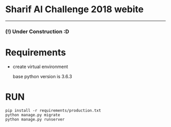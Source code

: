 # Sharif AI Challenge 2018 webite

---

### (!) Under Construction :D   

# Requirements
+  create virtual environment

    base python version is 3.6.3
# RUN
```
pip install -r requirements/production.txt
python manage.py migrate
python manage.py runserver
```
